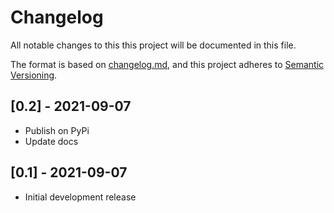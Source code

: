 # Changelog
All notable changes to this this project will be documented in this file.

The format is based on [changelog.md](https://changelog.md/),
and this project adheres to [Semantic Versioning](https://semver.org/spec/v2.0.0.html).

## [0.2] - 2021-09-07
* Publish on PyPi
* Update docs

## [0.1] - 2021-09-07
* Initial development release
